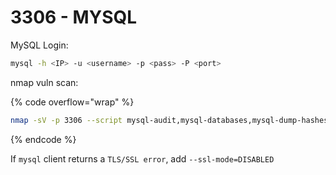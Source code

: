 # 3306 - MYSQL

MySQL Login:

```sh
mysql -h <IP> -u <username> -p <pass> -P <port>
```

nmap vuln scan:

{% code overflow="wrap" %}
```sh
nmap -sV -p 3306 --script mysql-audit,mysql-databases,mysql-dump-hashes,mysql-empty-password,mysql-enum,mysql-info,mysql-query,mysql-users,mysql-variables,mysql-vuln-cve2012-2122 <IP>
```
{% endcode %}

&#x20;If `mysql` client returns a `TLS/SSL error`, add `--ssl-mode=DISABLED`



